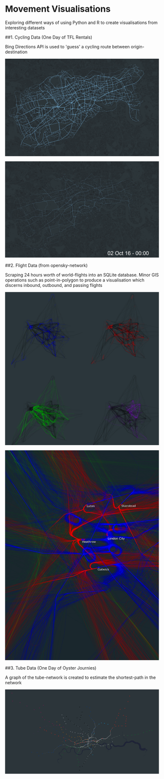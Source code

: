 # Movement Visualisations

Exploring different ways of using Python and R to create visualisations from interesting datasets

##1. Cycling Data (One Day of TFL Rentals)

Bing Directions API is used to 'guess' a cycling route between origin-destination

![alt tag](01_TFL_Bikes/daily.png)

![alt tag](01_TFL_Bikes/hourly.gif)

##2. Flight Data (from opensky-network)

Scraping 24 hours worth of world-flights into an SQLite database. Minor GIS operations such as point-in-polygon to produce a visualisation which discerns inbound, outbound, and passing flights

![alt tag](02_Flights/flights_in_out_pass_within.png)

![alt tag](02_Flights/flights.jpg)

##3. Tube Data (One Day of Oyster Journies)

A graph of the tube-network is created to estimate the shortest-path in the network

![alt tag](03_TFL_Oyster_Journies/tube.jpg)


